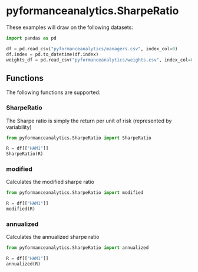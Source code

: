 # pyformanceanalytics.SharpeRatio

These examples will draw on the following datasets:

```python
import pandas as pd

df = pd.read_csv("pyformanceanalytics/managers.csv", index_col=0)
df.index = pd.to_datetime(df.index)
weights_df = pd.read_csv("pyformanceanalytics/weights.csv", index_col=0)
```

## Functions

The following functions are supported:

### SharpeRatio

The Sharpe ratio is simply the return per unit of risk (represented by variability)

```python
from pyformanceanalytics.SharpeRatio import SharpeRatio

R = df[["HAM1"]]
SharpeRatio(R)
```

### modified

Calculates the modified sharpe ratio

```python
from pyformanceanalytics.SharpeRatio import modified

R = df[["HAM1"]]
modified(R)
```

### annualized

Calculates the annualized sharpe ratio

```python
from pyformanceanalytics.SharpeRatio import annualized

R = df[["HAM1"]]
annualized(R)
```
